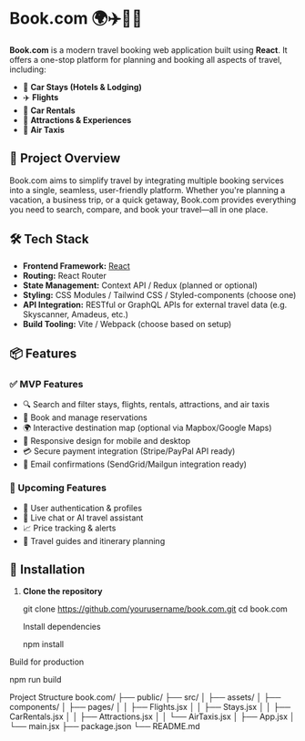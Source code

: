 # Book.com 🌍✈️🚗🏨

**Book.com** is a modern travel booking web application built using **React**. It offers a one-stop platform for planning and booking all aspects of travel, including:

- 🏨 **Car Stays (Hotels & Lodging)**
- ✈️ **Flights**
- 🚗 **Car Rentals**
- 🎡 **Attractions & Experiences**
- 🚁 **Air Taxis**

## 🚀 Project Overview

Book.com aims to simplify travel by integrating multiple booking services into a single, seamless, user-friendly platform. Whether you're planning a vacation, a business trip, or a quick getaway, Book.com provides everything you need to search, compare, and book your travel—all in one place.

## 🛠️ Tech Stack

- **Frontend Framework:** [React](https://reactjs.org/)
- **Routing:** React Router
- **State Management:** Context API / Redux (planned or optional)
- **Styling:** CSS Modules / Tailwind CSS / Styled-components (choose one)
- **API Integration:** RESTful or GraphQL APIs for external travel data (e.g. Skyscanner, Amadeus, etc.)
- **Build Tooling:** Vite / Webpack (choose based on setup)

## 📦 Features

### ✅ MVP Features

- 🔍 Search and filter stays, flights, rentals, attractions, and air taxis
- 📅 Book and manage reservations
- 🌍 Interactive destination map (optional via Mapbox/Google Maps)
- 📱 Responsive design for mobile and desktop
- 💳 Secure payment integration (Stripe/PayPal API ready)
- 📧 Email confirmations (SendGrid/Mailgun integration ready)

### 🧪 Upcoming Features

- 🧾 User authentication & profiles
- 💬 Live chat or AI travel assistant
- 📈 Price tracking & alerts
- 📖 Travel guides and itinerary planning

## 🧰 Installation

1. **Clone the repository**
   
   git clone https://github.com/yourusername/book.com.git
   cd book.com

   Install dependencies

   npm install

Build for production

npm run build

Project Structure
book.com/
├── public/
├── src/
│   ├── assets/
│   ├── components/
│   ├── pages/
│   │   ├── Flights.jsx
│   │   ├── Stays.jsx
│   │   ├── CarRentals.jsx
│   │   ├── Attractions.jsx
│   │   └── AirTaxis.jsx
│   ├── App.jsx
│   └── main.jsx
├── package.json
└── README.md
